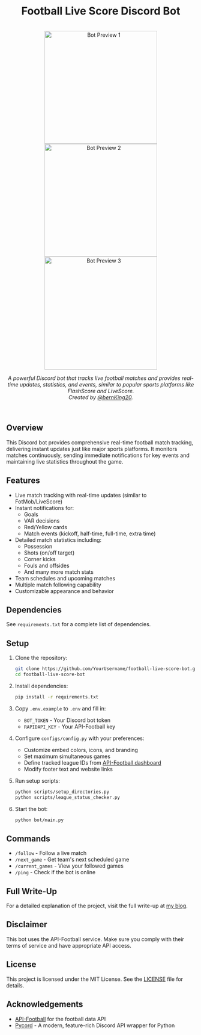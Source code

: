 <div align="center">
  <h1>Football Live Score Discord Bot</h1>
  <br/>

  <img src="assets/bot1.png" alt="Bot Preview 1" width="300"/>
  <img src="assets/bot2.png" alt="Bot Preview 2" width="300"/>
  <img src="assets/bot3.png" alt="Bot Preview 3" width="300"/>

  <p><i>A powerful Discord bot that tracks live football matches and provides real-time updates, statistics, and events, similar to popular sports platforms like FlashScore and LiveScore. <br/>Created by <a href="https://x.com/bernKing20">@bernKing20</a>.</i></p>
  <br />
</div>

## Overview

This Discord bot provides comprehensive real-time football match tracking, delivering instant updates just like major sports platforms. It monitors matches continuously, sending immediate notifications for key events and maintaining live statistics throughout the game.

## Features
- Live match tracking with real-time updates (similar to FotMob/LiveScore)
- Instant notifications for:
  - Goals
  - VAR decisions
  - Red/Yellow cards
  - Match events (kickoff, half-time, full-time, extra time)
- Detailed match statistics including:
  - Possession
  - Shots (on/off target)
  - Corner kicks
  - Fouls and offsides
  - And many more match stats
- Team schedules and upcoming matches
- Multiple match following capability
- Customizable appearance and behavior

## Dependencies
See `requirements.txt` for a complete list of dependencies.

## Setup
1. Clone the repository:
   ```bash
   git clone https://github.com/YourUsername/football-live-score-bot.git
   cd football-live-score-bot
   ```

2. Install dependencies:
   ```bash
   pip install -r requirements.txt
   ```

3. Copy `.env.example` to `.env` and fill in:
   - `BOT_TOKEN` - Your Discord bot token
   - `RAPIDAPI_KEY` - Your API-Football key

4. Configure `configs/config.py` with your preferences:
   - Customize embed colors, icons, and branding
   - Set maximum simultaneous games
   - Define tracked league IDs from [API-Football dashboard](https://dashboard.api-football.com/soccer/ids)
   - Modify footer text and website links

5. Run setup scripts:
   ```bash
   python scripts/setup_directories.py
   python scripts/league_status_checker.py
   ```

6. Start the bot:
   ```bash
   python bot/main.py
   ```

## Commands
- `/follow` - Follow a live match
- `/next_game` - Get team's next scheduled game
- `/current_games` - View your followed games
- `/ping` - Check if the bot is online

## Full Write-Up
For a detailed explanation of the project, visit the full write-up at [my blog](https://bernking.xyz/projects/football-bot).

## Disclaimer
This bot uses the API-Football service. Make sure you comply with their terms of service and have appropriate API access.

## License
This project is licensed under the MIT License. See the [LICENSE](LICENSE) file for details.

## Acknowledgements
- [API-Football](https://www.api-football.com/) for the football data API
- [Pycord](https://github.com/Pycord-Development/pycord) - A modern, feature-rich Discord API wrapper for Python
